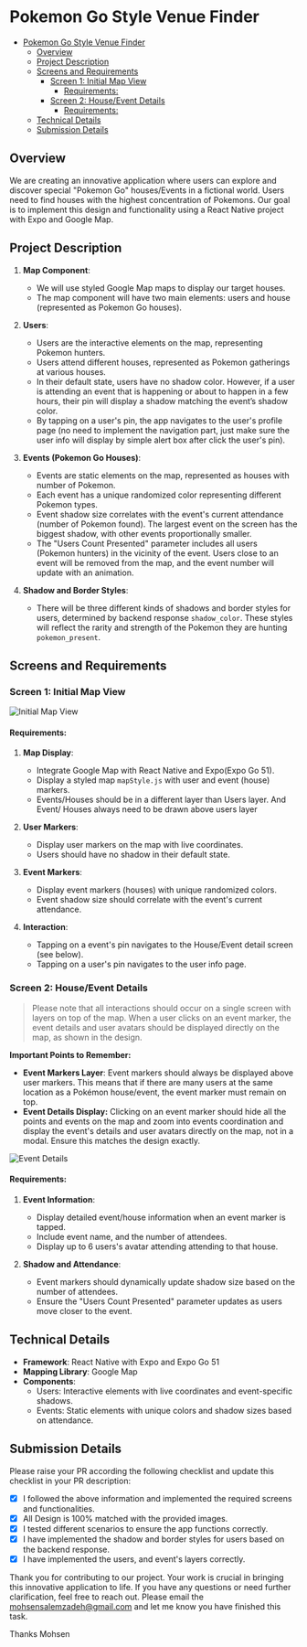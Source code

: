 # Pokemon Go Style Venue Finder

-   [Pokemon Go Style Venue Finder](#pokemon-go-style-venue-finder)
    -   [Overview](#overview)
    -   [Project Description](#project-description)
    -   [Screens and Requirements](#screens-and-requirements)
        -   [Screen 1: Initial Map View](#screen-1-initial-map-view)
            -   [Requirements:](#requirements)
        -   [Screen 2: House/Event Details](#screen-2-houseevent-details)
            -   [Requirements:](#requirements-1)
    -   [Technical Details](#technical-details)
    -   [Submission Details](#submission-details)

## Overview

We are creating an innovative application where users can explore and discover special "Pokemon Go" houses/Events in a fictional world. Users need to find houses with the highest concentration of Pokemons. Our goal is to implement this design and functionality using a React Native project with Expo and Google Map.

## Project Description

1. **Map Component**:

    - We will use styled Google Map maps to display our target houses.
    - The map component will have two main elements: users and house (represented as Pokemon Go houses).

2. **Users**:

    - Users are the interactive elements on the map, representing Pokemon hunters.
    - Users attend different houses, represented as Pokemon gatherings at various houses.
    - In their default state, users have no shadow color. However, if a user is attending an event that is happening or about to happen in a few hours, their pin will display a shadow matching the event’s shadow color.
    - By tapping on a user's pin, the app navigates to the user's profile page (no need to implement the navigation part, just make sure the user info will display by simple alert box after click the user's pin).

3. **Events (Pokemon Go Houses)**:

    - Events are static elements on the map, represented as houses with number of Pokemon.
    - Each event has a unique randomized color representing different Pokemon types.
    - Event shadow size correlates with the event's current attendance (number of Pokemon found). The largest event on the screen has the biggest shadow, with other events proportionally smaller.
    - The "Users Count Presented" parameter includes all users (Pokemon hunters) in the vicinity of the event. Users close to an event will be removed from the map, and the event number will update with an animation.

4. **Shadow and Border Styles**:

    - There will be three different kinds of shadows and border styles for users, determined by backend response `shadow_color`. These styles will reflect the rarity and strength of the Pokemon they are hunting `pokemon_present`.

## Screens and Requirements

### Screen 1: Initial Map View

![Initial Map View](./assets/1.png)

#### Requirements:

1. **Map Display**:

    - Integrate Google Map with React Native and Expo(Expo Go 51).
    - Display a styled map `mapStyle.js` with user and event (house) markers.
    - Events/Houses should be in a different layer than Users layer. And Event/ Houses always need to be drawn above users layer

1. **User Markers**:
    - Display user markers on the map with live coordinates.
    - Users should have no shadow in their default state.
1. **Event Markers**:
    - Display event markers (houses) with unique randomized colors.
    - Event shadow size should correlate with the event's current attendance.
1. **Interaction**:
    - Tapping on a event's pin navigates to the House/Event detail screen (see below).
    - Tapping on a user's pin navigates to the user info page.

### Screen 2: House/Event Details

> Please note that all interactions should occur on a single screen with layers on top of the map. When a user clicks on an event marker, the event details and user avatars should be displayed directly on the map, as shown in the design.

**Important Points to Remember:**

-   **Event Markers Layer**: Event markers should always be displayed above user markers. This means that if there are many users at the same location as a Pokémon house/event, the event marker must remain on top.
-   **Event Details Display:** Clicking on an event marker should hide all the points and events on the map and zoom into events coordination and display the event's details and user avatars directly on the map, not in a modal. Ensure this matches the design exactly.

![Event Details](./assets/2.png)

#### Requirements:

1. **Event Information**:

    - Display detailed event/house information when an event marker is tapped.
    - Include event name, and the number of attendees.
    - Display up to 6 users's avatar attending attending to that house.

2. **Shadow and Attendance**:
    - Event markers should dynamically update shadow size based on the number of attendees.
    - Ensure the "Users Count Presented" parameter updates as users move closer to the event.

## Technical Details

-   **Framework**: React Native with Expo and Expo Go 51
-   **Mapping Library**: Google Map
-   **Components**:
    -   Users: Interactive elements with live coordinates and event-specific shadows.
    -   Events: Static elements with unique colors and shadow sizes based on attendance.

## Submission Details

Please raise your PR according the following checklist and update this checklist in your PR description:

-   [x] I followed the above information and implemented the required screens and functionalities.
-   [x] All Design is 100% matched with the provided images.
-   [x] I tested different scenarios to ensure the app functions correctly.
-   [x] I have implemented the shadow and border styles for users based on the backend response.
-   [x] I have implemented the users, and event's layers correctly.

Thank you for contributing to our project. Your work is crucial in bringing this innovative application to life. If you have any questions or need further clarification, feel free to reach out. Please email the [mohsensalemzadeh@gmail.com](mohsensalemzadeh@gmail.com) and let me know you have finished this task.

Thanks
Mohsen
